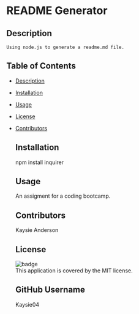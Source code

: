  
  
  # README Generator

  ## Description
    Using node.js to generate a readme.md file.

  ## Table of Contents
- [Description](#description)
- [Installation](#installation)
- [Usage](#usage)
- [License](#license)
- [Contributors](#contributors)

  ## Installation
    npm install inquirer

  ## Usage
    An assigment for a coding bootcamp.

  ## Contributors
    Kaysie Anderson

  ## License   

    ![badge](https://img.shields.io/badge/license-MIT-brightgreen)<br />
    This application is covered by the MIT license. 

  ## GitHub Username
    Kaysie04
  